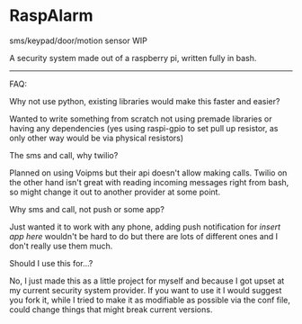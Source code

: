 # RaspAlarm

sms/keypad/door/motion sensor
WIP

A security system made out of a raspberry pi, written fully in bash.

-----------------------------------------------------------------------


FAQ:

Why not use python, existing libraries would make this faster and easier?

Wanted to write something from scratch not using premade libraries or having any dependencies (yes using raspi-gpio to set pull up resistor, as only other way would be via physical resistors)

The sms and call, why twilio?

Planned on using Voipms but their api doesn't allow making calls. Twilio on the other hand isn't great with reading incoming messages right from bash, so might change it out to another provider at some point.

Why sms and call, not push or some app?

Just wanted it to work with any phone, adding push notification for *insert app here* wouldn't be hard to do but there are lots of different ones and I don't really use them much.

Should I use this for…?

No, I just made this as a little project for myself and because I got upset at my current security system provider. If you want to use it I would suggest you fork it, while I tried to make it as modifiable as possible via the conf file, could change things that might break current versions.
